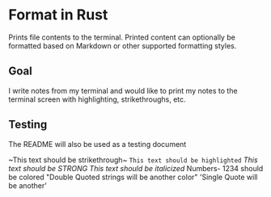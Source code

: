 # Format in Rust

Prints file contents to the terminal. Printed content can optionally be formatted based on Markdown or other supported formatting styles.

## Goal
I write notes from my terminal and would like to print my notes to the terminal screen with highlighting, strikethroughs, etc.


## Testing
The README will also be used as a testing document

~This text should be strikethrough~
`This text should be highlighted`
_This text should be STRONG_
*This text should be italicized*
Numbers- 1234 should be colored
"Double Quoted strings will be another color"
'Single Quote will be another'

